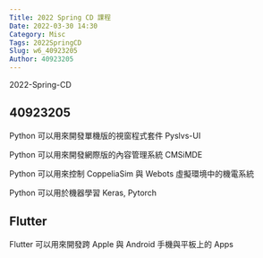 ```yaml
---
Title: 2022 Spring CD 課程
Date: 2022-03-30 14:30
Category: Misc
Tags: 2022SpringCD
Slug: w6_40923205
Author: 40923205
---
```


2022-Spring-CD


<!-- PELICAN_END_SUMMARY -->

40923205
----
Python 可以用來開發單機版的視窗程式套件 Pyslvs-UI

Python 可以用來開發網際版的內容管理系統 CMSiMDE

Python 可以用來控制 CoppeliaSim 與 Webots 虛擬環境中的機電系統

Python 可以用於機器學習 Keras, Pytorch


Flutter
----

Flutter 可以用來開發跨 Apple 與 Android 手機與平板上的 Apps

